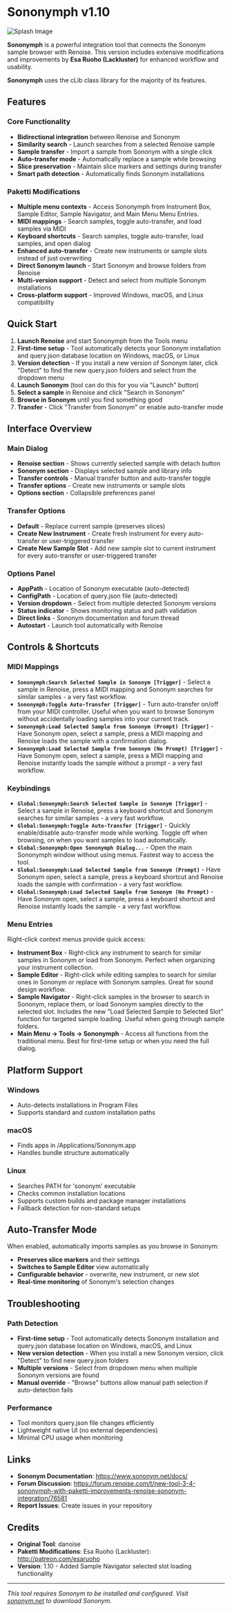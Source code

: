 # Sononymph v1.10

![Splash Image](docs/splash-large.png)

**Sononymph** is a powerful integration tool that connects the Sononym sample browser with Renoise. This version includes extensive modifications and improvements by **Esa Ruoho (Lackluster)** for enhanced workflow and usability.

**Sononymph** uses the cLib class library for the majority of its features.

## Features

### Core Functionality
- **Bidirectional integration** between Renoise and Sononym
- **Similarity search** - Launch searches from a selected Renoise sample
- **Sample transfer** - Import a sample from Sononym with a single click
- **Auto-transfer mode** - Automatically replace a sample while browsing
- **Slice preservation** - Maintain slice markers and settings during transfer
- **Smart path detection** - Automatically finds Sononym installations

### Paketti Modifications
- **Multiple menu contexts** - Access Sononymph from Instrument Box, Sample Editor, Sample Navigator, and Main Menu Menu Entries.
- **MIDI mappings** - Search samples, toggle auto-transfer, and load samples via MIDI
- **Keyboard shortcuts** - Search samples, toggle auto-transfer, load samples, and open dialog
- **Enhanced auto-transfer** - Create new instruments or sample slots instead of just overwriting
- **Direct Sononym launch** - Start Sononym and browse folders from Renoise
- **Multi-version support** - Detect and select from multiple Sononym installations
- **Cross-platform support** - Improved Windows, macOS, and Linux compatibility

## Quick Start

1. **Launch Renoise** and start Sononymph from the Tools menu
2. **First-time setup** - Tool automatically detects your Sononym installation and query.json database location on Windows, macOS, or Linux
3. **Version detection** - If you install a new version of Sononym later, click "Detect" to find the new query.json folders and select from the dropdown menu
4. **Launch Sononym** (tool can do this for you via "Launch" button)
5. **Select a sample** in Renoise and click "Search in Sononym" 
6. **Browse in Sononym** until you find something good
7. **Transfer** - Click "Transfer from Sononym" or enable auto-transfer mode

## Interface Overview

### Main Dialog
- **Renoise section** - Shows currently selected sample with detach button
- **Sononym section** - Displays selected sample and library info  
- **Transfer controls** - Manual transfer button and auto-transfer toggle
- **Transfer options** - Create new instruments or sample slots
- **Options section** - Collapsible preferences panel

### Transfer Options
- **Default** - Replace current sample (preserves slices)
- **Create New Instrument** - Create fresh instrument for every auto-transfer or user-triggered transfer
- **Create New Sample Slot** - Add new sample slot to current instrument for every auto-transfer or user-triggered transfer

### Options Panel
- **AppPath** - Location of Sononym executable (auto-detected)
- **ConfigPath** - Location of query.json file (auto-detected) 
- **Version dropdown** - Select from multiple detected Sononym versions
- **Status indicator** - Shows monitoring status and path validation
- **Direct links** - Sononym documentation and forum thread
- **Autostart** - Launch tool automatically with Renoise

## Controls & Shortcuts

### MIDI Mappings
- **`Sononymph:Search Selected Sample in Sononym [Trigger]`** - Select a sample in Renoise, press a MIDI mapping and Sononym searches for similar samples - a very fast workflow.
- **`Sononymph:Toggle Auto-Transfer [Trigger]`** - Turn auto-transfer on/off from your MIDI controller. Useful when you want to browse Sononym without accidentally loading samples into your current track.
- **`Sononymph:Load Selected Sample from Sononym (Prompt) [Trigger]`** - Have Sononym open, select a sample, press a MIDI mapping and Renoise loads the sample with a confirmation dialog.
- **`Sononymph:Load Selected Sample from Sononym (No Prompt) [Trigger]`** - Have Sononym open, select a sample, press a MIDI mapping and Renoise instantly loads the sample without a prompt - a very fast workflow.

### Keybindings
- **`Global:Sononymph:Search Selected Sample in Sononym [Trigger]`** - Select a sample in Renoise, press a keyboard shortcut and Sononym searches for similar samples - a very fast workflow.
- **`Global:Sononymph:Toggle Auto-Transfer [Trigger]`** - Quickly enable/disable auto-transfer mode while working. Toggle off when browsing, on when you want samples to load automatically.
- **`Global:Sononymph:Open Sononymph Dialog...`** - Open the main Sononymph window without using menus. Fastest way to access the tool.
- **`Global:Sononymph:Load Selected Sample from Sononym (Prompt)`** - Have Sononym open, select a sample, press a keyboard shortcut and Renoise loads the sample with confirmation - a very fast workflow.
- **`Global:Sononymph:Load Selected Sample from Sononym (No Prompt)`** - Have Sononym open, select a sample, press a keyboard shortcut and Renoise instantly loads the sample - a very fast workflow.

### Menu Entries
Right-click context menus provide quick access:
- **Instrument Box** - Right-click any instrument to search for similar samples in Sononym or load from Sononym. Perfect when organizing your instrument collection.
- **Sample Editor** - Right-click while editing samples to search for similar ones in Sononym or replace with Sononym samples. Great for sound design workflow.
- **Sample Navigator** - Right-click samples in the browser to search in Sononym, replace them, or load Sononym samples directly to the selected slot. Includes the new "Load Selected Sample to Selected Slot" function for targeted sample loading. Useful when going through sample folders.
- **Main Menu → Tools → Sononymph** - Access all functions from the traditional menu. Best for first-time setup or when you need the full dialog.

## Platform Support

### Windows
- Auto-detects installations in Program Files
- Supports standard and custom installation paths

### macOS  
- Finds apps in /Applications/Sononym.app
- Handles bundle structure automatically

### Linux
- Searches PATH for 'sononym' executable
- Checks common installation locations
- Supports custom builds and package manager installations
- Fallback detection for non-standard setups

## Auto-Transfer Mode

When enabled, automatically imports samples as you browse in Sononym:
- **Preserves slice markers** and their settings
- **Switches to Sample Editor** view automatically  
- **Configurable behavior** - overwrite, new instrument, or new slot
- **Real-time monitoring** of Sononym's selection changes

## Troubleshooting

### Path Detection
- **First-time setup** - Tool automatically detects Sononym installation and query.json database location on Windows, macOS, and Linux
- **New version detection** - When you install a new Sononym version, click "Detect" to find new query.json folders
- **Multiple versions** - Select from dropdown menu when multiple Sononym versions are found
- **Manual override** - "Browse" buttons allow manual path selection if auto-detection fails

### Performance
- Tool monitors query.json file changes efficiently
- Lightweight native UI (no external dependencies)
- Minimal CPU usage when monitoring

## Links

- **Sononym Documentation**: https://www.sononym.net/docs/
- **Forum Discussion**: https://forum.renoise.com/t/new-tool-3-4-sononymph-with-paketti-improvements-renoise-sononym-integration/76581
- **Report Issues**: Create issues in your repository

## Credits

- **Original Tool**: danoise
- **Paketti Modifications**: Esa Ruoho (Lackluster): http://patreon.com/esaruoho
- **Version**: 1.10 - Added Sample Navigator selected slot loading functionality

---

*This tool requires Sononym to be installed and configured. Visit [sononym.net](https://www.sononym.net/) to download Sononym.*
